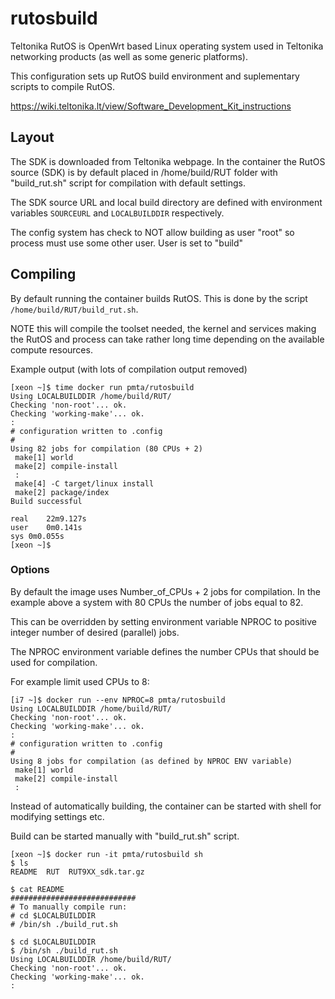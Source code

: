 # rutosbuild

Teltonika RutOS is OpenWrt based Linux operating system used in Teltonika networking
products (as well as some generic platforms).

This configuration sets up RutOS build environment and suplementary scripts
to compile RutOS.

https://wiki.teltonika.lt/view/Software_Development_Kit_instructions


## Layout
The SDK is downloaded from Teltonika webpage. In the container the RutOS 
source (SDK) is by default placed in /home/build/RUT folder with "build_rut.sh"
script for compilation with default settings. 

The SDK source URL and local build directory are defined with environment variables
`SOURCEURL` and `LOCALBUILDDIR` respectively.

The config system has check to NOT allow building as user "root" so process
must use some other user. 
User is set to "build" 



## Compiling

By default running the container builds RutOS. This is done by the script 
`/home/build/RUT/build_rut.sh`.

NOTE this will compile the toolset needed, the kernel and services making the
RutOS and process can take rather long time depending on the available compute 
resources.

Example output (with lots of compilation output removed)

```
[xeon ~]$ time docker run pmta/rutosbuild 
Using LOCALBUILDDIR /home/build/RUT/
Checking 'non-root'... ok.
Checking 'working-make'... ok.
:
# configuration written to .config
#
Using 82 jobs for compilation (80 CPUs + 2)
 make[1] world
 make[2] compile-install
 :
 make[4] -C target/linux install
 make[2] package/index
Build successful

real	22m9.127s
user	0m0.141s
sys	0m0.055s
[xeon ~]$ 
```

### Options

By default the image uses Number_of_CPUs + 2 jobs for compilation. In the
example above a system with 80 CPUs the number of jobs equal to 82. 

This can be overridden by setting environment variable NPROC to positive
integer number of desired (parallel) jobs. 

The NPROC environment variable defines the number CPUs that should be used for
compilation.

For example limit used CPUs to 8:
```
[i7 ~]$ docker run --env NPROC=8 pmta/rutosbuild
Using LOCALBUILDDIR /home/build/RUT/
Checking 'non-root'... ok.
Checking 'working-make'... ok.
:
# configuration written to .config
#
Using 8 jobs for compilation (as defined by NPROC ENV variable)
 make[1] world
 make[2] compile-install
 :
```


Instead of automatically building, the container can be started with shell for
modifying settings etc.

Build can be started manually with "build_rut.sh" script.

```
[xeon ~]$ docker run -it pmta/rutosbuild sh
$ ls
README	RUT  RUT9XX_sdk.tar.gz

$ cat README
############################
# To manually compile run: 
# cd $LOCALBUILDDIR
# /bin/sh ./build_rut.sh

$ cd $LOCALBUILDDIR
$ /bin/sh ./build_rut.sh
Using LOCALBUILDDIR /home/build/RUT/
Checking 'non-root'... ok.
Checking 'working-make'... ok.
:

```

